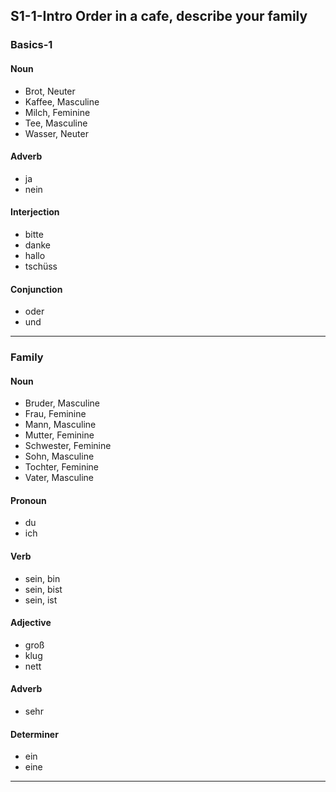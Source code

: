 ## S1-1-Intro Order in a cafe, describe your family
### Basics-1
#### Noun
- Brot, Neuter
- Kaffee, Masculine
- Milch, Feminine
- Tee, Masculine
- Wasser, Neuter
#### Adverb
- ja
- nein
#### Interjection
- bitte
- danke
- hallo
- tschüss
#### Conjunction
- oder
- und
---
### Family
#### Noun
- Bruder, Masculine
- Frau, Feminine
- Mann, Masculine
- Mutter, Feminine
- Schwester, Feminine
- Sohn, Masculine
- Tochter, Feminine
- Vater, Masculine
#### Pronoun
- du
- ich
#### Verb
- sein, bin
- sein, bist
- sein, ist
#### Adjective
- groß
- klug
- nett
#### Adverb
- sehr
#### Determiner
- ein
- eine
---
